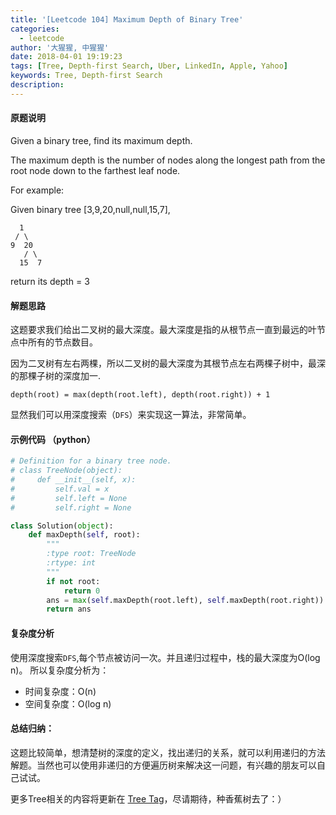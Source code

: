 ```yaml
---
title: '[Leetcode 104] Maximum Depth of Binary Tree'
categories:
  - leetcode
author: '大猩猩, 中猩猩'
date: 2018-04-01 19:19:23
tags: [Tree, Depth-first Search, Uber, LinkedIn, Apple, Yahoo]
keywords: Tree, Depth-first Search
description:
---
```

#### 原题说明
Given a binary tree, find its maximum depth.

The maximum depth is the number of nodes along the longest path from the root node down to the farthest leaf node.

For example:

Given binary tree [3,9,20,null,null,15,7],
   
      1   
     / \
    9  20
	   / \
      15  7
   
return its depth = 3 


#### 解题思路

这题要求我们给出二叉树的最大深度。最大深度是指的从根节点一直到最远的叶节点中所有的节点数目。

因为二叉树有左右两棵，所以二叉树的最大深度为其根节点左右两棵子树中，最深的那棵子树的深度加一.

`depth(root) = max(depth(root.left), depth(root.right)) + 1`

显然我们可以用深度搜索（`DFS`）来实现这一算法，非常简单。


#### 示例代码 （python）

```python
# Definition for a binary tree node.
# class TreeNode(object):
#     def __init__(self, x):
#         self.val = x
#         self.left = None
#         self.right = None

class Solution(object):
    def maxDepth(self, root):
        """
        :type root: TreeNode
        :rtype: int
        """
        if not root:
            return 0
        ans = max(self.maxDepth(root.left), self.maxDepth(root.right)) + 1
        return ans
```

#### 复杂度分析
使用深度搜索`DFS`,每个节点被访问一次。并且递归过程中，栈的最大深度为O(log n)。
所以复杂度分析为：

- 时间复杂度：O(n)
- 空间复杂度：O(log n)

#### 总结归纳：
这题比较简单，想清楚树的深度的定义，找出递归的关系，就可以利用递归的方法解题。当然也可以使用非递归的方便遍历树来解决这一问题，有兴趣的朋友可以自己试试。

更多Tree相关的内容将更新在 [Tree Tag](/tags/Tree)，尽请期待，种香蕉树去了：）